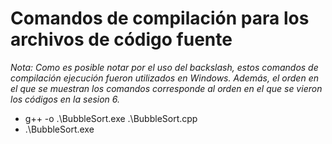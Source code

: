 # Comandos de compilación para los archivos de código fuente

*Nota: Como es posible notar por el uso del backslash, estos comandos de compilación ejecución fueron utilizados en Windows. Además, el orden en el que se muestran los comandos corresponde al orden en el que se vieron los códigos en la sesion 6.*

* g++ -o .\BubbleSort.exe .\BubbleSort.cpp
* .\BubbleSort.exe
